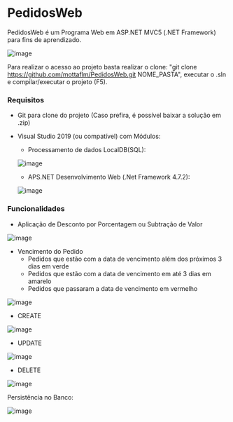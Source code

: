 # PedidosWeb


PedidosWeb é um Programa Web em ASP.NET MVC5 (.NET Framework) para fins de aprendizado.

![image](https://user-images.githubusercontent.com/21315200/175049089-725dc506-a74c-4ecb-abd9-24edd0192428.png)

Para realizar o acesso ao projeto basta realizar o clone: "git clone https://github.com/mottaflm/PedidosWeb.git NOME_PASTA", executar o .sln e compilar/executar o projeto (F5).

<h3>Requisitos</h3>

- Git para clone do projeto (Caso prefira, é possível baixar a solução em .zip)
- Visual Studio 2019 (ou compatível) com Módulos: 
    
  - Processamento de dados LocalDB(SQL):

  ![image](https://user-images.githubusercontent.com/21315200/175318125-2ed49ca4-b642-4e60-8e69-71b9f5591133.png)

  - APS.NET Desenvolvimento Web (.Net Framework 4.7.2):

  ![image](https://user-images.githubusercontent.com/21315200/175317645-aeafe51b-4879-4c6e-af5b-589e09e6487f.png)

 

<h3>Funcionalidades</h3>

- Aplicação de Desconto por Porcentagem ou Subtração de Valor

![image](https://user-images.githubusercontent.com/21315200/175083750-5472ab34-80a9-43cb-89ff-27c984e29096.png)

- Vencimento do Pedido
  - Pedidos que estão com a data de vencimento além dos próximos 3 dias em verde
  - Pedidos que estão com a data de vencimento em até 3 dias em amarelo
  - Pedidos que passaram a data de vencimento em vermelho

![image](https://user-images.githubusercontent.com/21315200/175136912-84b5f865-cf6b-4486-8d6f-a8e7b0cf24e7.png)

- CREATE

![image](https://user-images.githubusercontent.com/21315200/175083125-2fe74c94-26e5-4843-b42f-3641408ea89a.png)

- UPDATE

![image](https://user-images.githubusercontent.com/21315200/175084893-1c8975e8-59fc-4104-824e-64ca4bb1c69f.png)

- DELETE

![image](https://user-images.githubusercontent.com/21315200/175085058-fa6af3b0-2300-440b-94d2-7f52967a5418.png)

Persistência no Banco:

![image](https://user-images.githubusercontent.com/21315200/175086309-18d754f6-6e3e-4b57-84fc-a307cf80575c.png)


